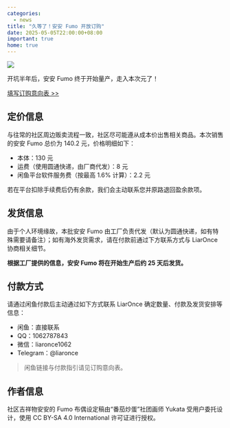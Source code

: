```yaml
---
categories:
  - news
title: "久等了！安安 Fumo 开放订购"
date: 2025-05-05T22:00:00+08:00
important: true
home: true
---
```

 
![](/assets/news/aosc-fumo.jpg)


开坑半年后，安安 Fumo 终于开始量产，走入本次元了！

[填写订购意向表 >> ](https://f.wps.cn/ksform/w/write/tz8NC0Ls)

## 定价信息

与往常的社区周边贩卖流程一致，社区尽可能遵从成本价出售相关商品。本次销售的安安 Fumo 总价为 140.2 元，价格明细如下：

- 本体：130 元
- 运费（使用圆通快递，由厂商代发）：8 元
- 闲鱼平台软件服务费（按最高 1.6% 计算）：2.2 元

若在平台扣除手续费后仍有余款，我们会主动联系您并原路退回盈余款项。

## 发货信息

由于个人环境缘故，本批安安 Fumo 由工厂负责代发（默认为圆通快递，如有特殊需要请备注）；如有海外发货需求，请在付款前通过下方联系方式与 LiarOnce 协商相关细节。

**根据工厂提供的信息，安安 Fumo 将在开始生产后约 25 天后发货。**

## 付款方式

请通过闲鱼付款后主动通过如下方式联系 LiarOnce 确定数量、付款及发货安排等信息：

- 闲鱼：直接联系
- QQ：1062787843
- 微信：liaronce1062
- Telegram：@liaronce

> 闲鱼链接与付款指引请见订购意向表。

## 作者信息

社区吉祥物安安的 Fumo 布偶设定稿由“番茄炒蛋”社团画师 Yukata 受用户委托设计，使用 CC BY-SA 4.0 International 许可证进行授权。
